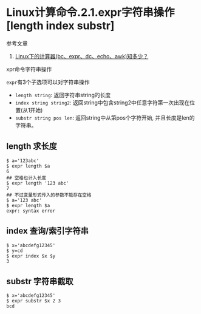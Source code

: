 # Linux计算命令.2.1.expr字符串操作[length index substr]

参考文章

1. [Linux下的计算器(bc、expr、dc、echo、awk)知多少？](http://blog.chinaunix.net/uid-24673811-id-1760837.html)

xpr命令字符串操作

`expr`有3个子选项可以对字符串操作

- `length string`: 返回字符串string的长度
- `index string string2`: 返回string中包含string2中任意字符第一次出现在位置(从1开始)
- `substr string pos len`: 返回string中从第pos个字符开始, 并且长度是len的字符串。

## length 求长度

```log
$ a='123abc'
$ expr length $a
6
## 空格也计入长度
$ expr length '123 abc'
7
## 不过变量形式传入的参数不能存在空格
$ a='123 abc'
$ expr length $a
expr: syntax error
```

## index 查询/索引字符串

```log
$ x='abcdefg12345'
$ y=cd
$ expr index $x $y
3
```

## substr 字符串截取

```
$ x='abcdefg12345'
$ expr substr $x 2 3
bcd
```
